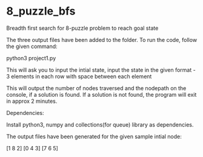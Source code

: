 # 8_puzzle_bfs
Breadth first search for 8-puzzle problem to reach goal state


The three output files have been added to the folder. To run the code, follow the given command:

python3 project1.py



This will ask you to input the intial state, input the state in the given format - 3 elements in each row with space between each element


This will output the number of nodes traversed and the nodepath on the console, if a solution is found. If a solution is not found, the program will exit in approx 2 minutes.



Dependencies:

Install python3, numpy and collections(for queue) library as dependencies. 



The output files have been generated for the given sample intial node:

[1 8 2]
[0 4 3]
[7 6 5]

